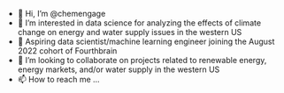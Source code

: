 - 👋 Hi, I’m @chemengage
- 👀 I’m interested in data science for analyzing the effects of climate change on energy and water supply issues in the western US
- 🌱 Aspiring data scientist/machine learning engineer joining the August 2022 cohort of Fourthbrain
- 💞️ I’m looking to collaborate on projects related to renewable energy, energy markets, and/or water supply in the western US
- 📫 How to reach me ...

<!---
chemengage/chemengage is a ✨ special ✨ repository because its `README.md` (this file) appears on your GitHub profile.
You can click the Preview link to take a look at your changes.
--->
